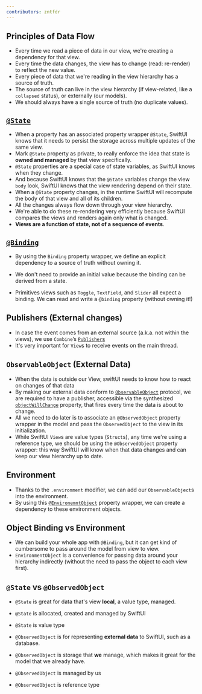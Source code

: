 ```yaml
---
contributors: zntfdr
---
```


## Principles of Data Flow

- Every time we read a piece of data in our view, we're creating a dependency for that view.
- Every time the data changes, the view has to change (read: re-render) to reflect the new value.
- Every piece of data that we're reading in the view hierarchy has a source of truth.
- The source of truth can live in the view hierarchy (if view-related, like a `collapsed` status), or externally (our models).
- We should always have a single source of truth (no duplicate values).

## [`@State`][StateDoc]

- When a property has an associated property wrapper `@State`, SwiftUI knows that it needs to persist the storage across multiple updates of the same view.
- Mark `@State` property as private, to really enforce the idea that state is **owned and managed** by that view specifically.
- `@State` properties are a special case of state variables, as SwiftUI knows when they change. 
- And because SwiftUI knows that the `@State` variables change the view `body` look, SwiftUI knows that the view rendering depend on their state.
- When a `@State` property changes, in the runtime SwiftUI will recompute the body of that view and all of its children. 
- All the changes always flow down through your view hierarchy. 
- We're able to do these re-rendering very efficiently because SwiftUI compares the views and renders again only what is changed.
- **Views are a function of state, not of a sequence of events**.

## [`@Binding`][BindingDoc]

- By using the `Binding` property wrapper, we define an explicit dependency to a source of truth without owning it.

- We don't need to provide an initial value because the binding can be derived from a state.
- Primitives views such as `Toggle`, `TextField`, and `Slider` all expect a binding.
We can read and write a `@binding` property (without owning it!)

## Publishers (External changes)

- In case the event comes from an external source (a.k.a. not within the views), we use `Combine`’s [`Publisher`s][pubDoc]
- It's very important for `View`s to receive events on the main thread.

## `ObservableObject` (External Data)

- When the data is outside our View, swiftUI needs to know how to react on changes of that data
- By making our external data conform to [`ObservableObject`][observableDoc] protocol, we are required to have a publisher, accessible via the synthesized [`objectWillChange`][willChangeDoc] property, that fires every time the data is about to change.
- All we need to do later is to associate an `@ObservedObject` property wrapper in the model and pass the `ObservedObject` to the view in its initialization.
- While SwiftUI `View`s are value types (`Struct`s), any time we're using a reference type, we should be using the `@ObservedObject` property wrapper: this way SwiftUI will know when that data changes and can keep our view hierarchy up to date.

## Environment

- Thanks to the `.environment` modifier, we can add our `ObservableObject`s into the environment.
- By using this [`@EnvironemntObject`][envObj] property wrapper, we can create a dependency to these environment objects. 

## Object Binding vs Environment

- We can build your whole app with `@Binding`, but it can get kind of cumbersome to pass around the model from view to view.
- `EnvironmentObject` is a convenience for passing data around your hierarchy indirectly (without the need to pass the object to each view first).

## `@State` vs `@ObservedObject`

- `@State` is great for data that's view **local**, a value type, managed.
- `@State` is allocated, created and managed by SwiftUI
- `@State` is value type

- `@ObservedObject` is for representing **external data** to SwiftUI, such as a database.
- `@ObservedObject` is storage that **we** manage, which makes it great for the model that we already have.
- `@ObservedObject` is managed by us
- `@ObservedObject` is reference type

[StateDoc]: https://developer.apple.com/documentation/swiftui/state
[BindingDoc]: https://developer.apple.com/documentation/swiftui/binding
[ToggleDoc]: https://developer.apple.com/documentation/swiftui/toggle
[TextFieldDoc]: https://developer.apple.com/documentation/swiftui/textfield
[SliderDoc]: https://developer.apple.com/documentation/swiftui/slider
[PubDoc]: https://developer.apple.com/documentation/combine/publisher
[observableDoc]: https://developer.apple.com/documentation/combine/observableobject
[willChangeDoc]: https://developer.apple.com/documentation/combine/observableobject/3362556-objectwillchange
[envObj]: https://developer.apple.com/documentation/swiftui/environmentobject